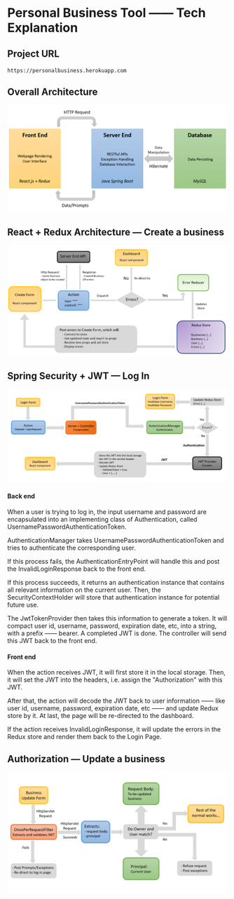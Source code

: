 # Personal Business Tool —— Tech Explanation

## Project URL
    https://personalbusiness.herokuapp.com


## Overall Architecture
![Alt text](/images/OverallArchitecture.png?raw=true "Overall Architecture")


## React + Redux Architecture — Create a business
![Alt text](/images/React+ReduxCreatebusiness.png?raw=true "React + Redux - Create business")


## Spring Security + JWT — Log In
![Alt text](/images/Authentication.png?raw=true "Spring Security + JWT — Log In")

#### Back end
When a user is trying to log in, the input username and password are encapsulated into an implementing class of Authentication, called UsernamePasswordAuthenticationToken.

AuthenticationManager takes UsernamePasswordAuthenticationToken and tries to authenticate the corresponding user.

If this process fails, the AuthenticationEntryPoint will handle this and post the InvalidLoginResponse back to the front end.

If this process succeeds, it returns an authentication instance that contains all relevant information on the current user. Then, the SecurityContextHolder will store that authentication instance for potential future use. 

The JwtTokenProvider then takes this information to generate a token. It will compact user id, username, password, expiration date, etc, into a string, with a prefix —— bearer. A completed JWT is done. The controller will send this JWT back to the front end. 

#### Front end
When the action receives JWT, it will first store it in the local storage. Then, it will set the JWT into the headers, i.e. assign the "Authorization" with this JWT.

After that, the action will decode the JWT back to user information —— like user id, username, password, expiration date, etc —— and update Redux store by it. At last, the page will be re-directed to the dashboard.

If the action receives InvalidLoginResponse, it will update the errors in the Redux store and render them back to the Login Page.


## Authorization — Update a business
![Alt text](/images/Autorization.png?raw=true "Authorization — Update a business")

